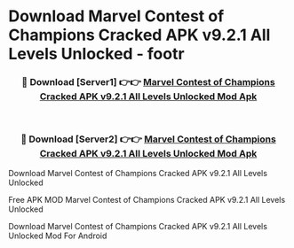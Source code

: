 # Download Marvel Contest of Champions Cracked APK v9.2.1 All Levels Unlocked - footr



<div align="center">
<h3>🔴 Download [Server1] 👉👉 <a href="https://momento.my/?title=Marvel_Contest_of_Champions_Cracked_APK_v9.2.1_All_Levels_Unlocked">Marvel Contest of Champions Cracked APK v9.2.1 All Levels Unlocked Mod Apk</a></h3><br>

<h3>🔴 Download [Server2] 👉👉 <a href="https://momento.my/?title=Marvel_Contest_of_Champions_Cracked_APK_v9.2.1_All_Levels_Unlocked">Marvel Contest of Champions Cracked APK v9.2.1 All Levels Unlocked Mod Apk</a></h3>
</div>



Download Marvel Contest of Champions Cracked APK v9.2.1 All Levels Unlocked 

Free APK MOD Marvel Contest of Champions Cracked APK v9.2.1 All Levels Unlocked 

Download Marvel Contest of Champions Cracked APK v9.2.1 All Levels Unlocked Mod For Android
